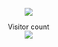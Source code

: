 
<p align="center">
  <img src="https://i.pinimg.com/originals/65/5d/eb/655deb79adc638114407738f79dea2c4.gif" />
</p>

<p align="center"> 
  Visitor count<br>
  <img src="https://profile-counter.glitch.me/Yaxraj-rajput/count.svg" />

</p>





